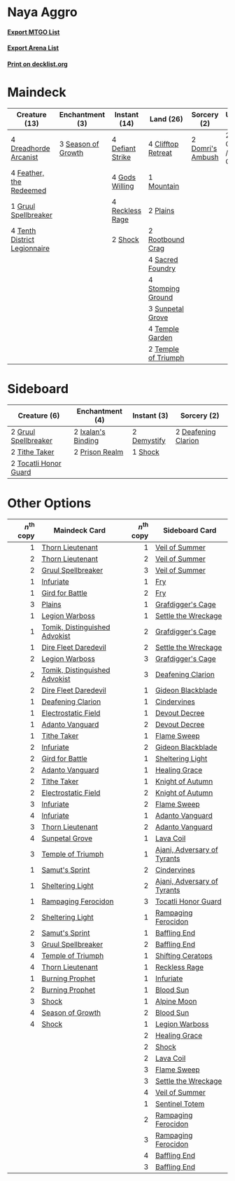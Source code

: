 # Naya Aggro

#### [Export MTGO List](../collection/Naya%20Aggro/Naya%20Aggro.txt)
#### [Export Arena List](../collection/Naya%20Aggro/Naya%20Aggro_arena.txt)
#### [Print on decklist.org](http://decklist.org/?deckmain=4%09Clifftop%20Retreat%0A2%09Collision%20/%20Colossus%0A4%09Defiant%20Strike%0A2%09Domri's%20Ambush%0A4%09Dreadhorde%20Arcanist%0A4%09Feather,%20the%20Redeemed%0A4%09Gods%20Willing%0A1%09Gruul%20Spellbreaker%0A1%09Mountain%0A2%09Plains%0A4%09Reckless%20Rage%0A2%09Rootbound%20Crag%0A4%09Sacred%20Foundry%0A3%09Season%20of%20Growth%0A2%09Shock%0A4%09Stomping%20Ground%0A3%09Sunpetal%20Grove%0A4%09Temple%20Garden%0A2%09Temple%20of%20Triumph%0A4%09Tenth%20District%20Legionnaire&deckside=2%09Deafening%20Clarion%0A2%09Demystify%0A2%09Gruul%20Spellbreaker%0A2%09Ixalan's%20Binding%0A2%09Prison%20Realm%0A1%09Shock%0A2%09Tithe%20Taker%0A2%09Tocatli%20Honor%20Guard)
# Maindeck

|                                             Creature (13)                                             |                                       Enchantment (3)                                       |                                       Instant (14)                                        |                                          Land (26)                                           |                                        Sorcery (2)                                        |     Unknown (2)      |
|-------------------------------------------------------------------------------------------------------|---------------------------------------------------------------------------------------------|-------------------------------------------------------------------------------------------|----------------------------------------------------------------------------------------------|-------------------------------------------------------------------------------------------|----------------------|
|4 [Dreadhorde Arcanist](http://gatherer.wizards.com/Pages/Card/Details.aspx?multiverseid=461052)       |3 [Season of Growth](http://gatherer.wizards.com/Pages/Card/Details.aspx?multiverseid=466945)|4 [Defiant Strike](http://gatherer.wizards.com/Pages/Card/Details.aspx?multiverseid=386515)|4 [Clifftop Retreat](http://gatherer.wizards.com/Pages/Card/Details.aspx?multiverseid=443127) |2 [Domri's Ambush](http://gatherer.wizards.com/Pages/Card/Details.aspx?multiverseid=461119)|2 Collision / Colossus|
|4 [Feather, the Redeemed](http://gatherer.wizards.com/Pages/Card/Details.aspx?multiverseid=461124)     |                                                                                             |4 [Gods Willing](http://gatherer.wizards.com/Pages/Card/Details.aspx?multiverseid=442005)  |1 [Mountain](http://gatherer.wizards.com/Pages/Card/Details.aspx?multiverseid=439859)         |                                                                                           |                      |
|1 [Gruul Spellbreaker](http://gatherer.wizards.com/Pages/Card/Details.aspx?multiverseid=457323)        |                                                                                             |4 [Reckless Rage](http://gatherer.wizards.com/Pages/Card/Details.aspx?multiverseid=439767) |2 [Plains](http://gatherer.wizards.com/Pages/Card/Details.aspx?multiverseid=439856)           |                                                                                           |                      |
|4 [Tenth District Legionnaire](http://gatherer.wizards.com/Pages/Card/Details.aspx?multiverseid=461149)|                                                                                             |2 [Shock](http://gatherer.wizards.com/Pages/Card/Details.aspx?multiverseid=129732)         |2 [Rootbound Crag](http://gatherer.wizards.com/Pages/Card/Details.aspx?multiverseid=420934)   |                                                                                           |                      |
|                                                                                                       |                                                                                             |                                                                                           |4 [Sacred Foundry](http://gatherer.wizards.com/Pages/Card/Details.aspx?multiverseid=405106)   |                                                                                           |                      |
|                                                                                                       |                                                                                             |                                                                                           |4 [Stomping Ground](http://gatherer.wizards.com/Pages/Card/Details.aspx?multiverseid=405110)  |                                                                                           |                      |
|                                                                                                       |                                                                                             |                                                                                           |3 [Sunpetal Grove](http://gatherer.wizards.com/Pages/Card/Details.aspx?multiverseid=420946)   |                                                                                           |                      |
|                                                                                                       |                                                                                             |                                                                                           |4 [Temple Garden](http://gatherer.wizards.com/Pages/Card/Details.aspx?multiverseid=405112)    |                                                                                           |                      |
|                                                                                                       |                                                                                             |                                                                                           |2 [Temple of Triumph](http://gatherer.wizards.com/Pages/Card/Details.aspx?multiverseid=373560)|                                                                                           |                      |


# Sideboard

|                                          Creature (6)                                          |                                       Enchantment (4)                                       |                                     Instant (3)                                      |                                         Sorcery (2)                                          |
|------------------------------------------------------------------------------------------------|---------------------------------------------------------------------------------------------|--------------------------------------------------------------------------------------|----------------------------------------------------------------------------------------------|
|2 [Gruul Spellbreaker](http://gatherer.wizards.com/Pages/Card/Details.aspx?multiverseid=457323) |2 [Ixalan's Binding](http://gatherer.wizards.com/Pages/Card/Details.aspx?multiverseid=435168)|2 [Demystify](http://gatherer.wizards.com/Pages/Card/Details.aspx?multiverseid=129524)|2 [Deafening Clarion](http://gatherer.wizards.com/Pages/Card/Details.aspx?multiverseid=452915)|
|2 [Tithe Taker](http://gatherer.wizards.com/Pages/Card/Details.aspx?multiverseid=457171)        |2 [Prison Realm](http://gatherer.wizards.com/Pages/Card/Details.aspx?multiverseid=460953)    |1 [Shock](http://gatherer.wizards.com/Pages/Card/Details.aspx?multiverseid=129732)    |                                                                                              |
|2 [Tocatli Honor Guard](http://gatherer.wizards.com/Pages/Card/Details.aspx?multiverseid=435194)|                                                                                             |                                                                                      |                                                                                              |


# Other Options

|*n*<sup>th</sup> copy|                                             Maindeck Card                                              |*n*<sup>th</sup> copy|                                            Sideboard Card                                            |
|--------------------:|--------------------------------------------------------------------------------------------------------|--------------------:|------------------------------------------------------------------------------------------------------|
|                    1|[Thorn Lieutenant](http://gatherer.wizards.com/Pages/Card/Details.aspx?multiverseid=447339)             |                    1|[Veil of Summer](http://gatherer.wizards.com/Pages/Card/Details.aspx?multiverseid=466952)             |
|                    2|[Thorn Lieutenant](http://gatherer.wizards.com/Pages/Card/Details.aspx?multiverseid=447339)             |                    2|[Veil of Summer](http://gatherer.wizards.com/Pages/Card/Details.aspx?multiverseid=466952)             |
|                    2|[Gruul Spellbreaker](http://gatherer.wizards.com/Pages/Card/Details.aspx?multiverseid=457323)           |                    3|[Veil of Summer](http://gatherer.wizards.com/Pages/Card/Details.aspx?multiverseid=466952)             |
|                    1|[Infuriate](http://gatherer.wizards.com/Pages/Card/Details.aspx?multiverseid=466899)                    |                    1|[Fry](http://gatherer.wizards.com/Pages/Card/Details.aspx?multiverseid=466894)                        |
|                    1|[Gird for Battle](http://gatherer.wizards.com/Pages/Card/Details.aspx?multiverseid=452762)              |                    2|[Fry](http://gatherer.wizards.com/Pages/Card/Details.aspx?multiverseid=466894)                        |
|                    3|[Plains](http://gatherer.wizards.com/Pages/Card/Details.aspx?multiverseid=439856)                       |                    1|[Grafdigger's Cage](http://gatherer.wizards.com/Pages/Card/Details.aspx?multiverseid=278452)          |
|                    1|[Legion Warboss](http://gatherer.wizards.com/Pages/Card/Details.aspx?multiverseid=452859)               |                    1|[Settle the Wreckage](http://gatherer.wizards.com/Pages/Card/Details.aspx?multiverseid=435186)        |
|                    1|[Tomik, Distinguished Advokist](http://gatherer.wizards.com/Pages/Card/Details.aspx?multiverseid=460961)|                    2|[Grafdigger's Cage](http://gatherer.wizards.com/Pages/Card/Details.aspx?multiverseid=278452)          |
|                    1|[Dire Fleet Daredevil](http://gatherer.wizards.com/Pages/Card/Details.aspx?multiverseid=439756)         |                    2|[Settle the Wreckage](http://gatherer.wizards.com/Pages/Card/Details.aspx?multiverseid=435186)        |
|                    2|[Legion Warboss](http://gatherer.wizards.com/Pages/Card/Details.aspx?multiverseid=452859)               |                    3|[Grafdigger's Cage](http://gatherer.wizards.com/Pages/Card/Details.aspx?multiverseid=278452)          |
|                    2|[Tomik, Distinguished Advokist](http://gatherer.wizards.com/Pages/Card/Details.aspx?multiverseid=460961)|                    3|[Deafening Clarion](http://gatherer.wizards.com/Pages/Card/Details.aspx?multiverseid=452915)          |
|                    2|[Dire Fleet Daredevil](http://gatherer.wizards.com/Pages/Card/Details.aspx?multiverseid=439756)         |                    1|[Gideon Blackblade](http://gatherer.wizards.com/Pages/Card/Details.aspx?multiverseid=463943)          |
|                    1|[Deafening Clarion](http://gatherer.wizards.com/Pages/Card/Details.aspx?multiverseid=452915)            |                    1|[Cindervines](http://gatherer.wizards.com/Pages/Card/Details.aspx?multiverseid=457305)                |
|                    1|[Electrostatic Field](http://gatherer.wizards.com/Pages/Card/Details.aspx?multiverseid=452847)          |                    1|[Devout Decree](http://gatherer.wizards.com/Pages/Card/Details.aspx?multiverseid=466767)              |
|                    1|[Adanto Vanguard](http://gatherer.wizards.com/Pages/Card/Details.aspx?multiverseid=435152)              |                    2|[Devout Decree](http://gatherer.wizards.com/Pages/Card/Details.aspx?multiverseid=466767)              |
|                    1|[Tithe Taker](http://gatherer.wizards.com/Pages/Card/Details.aspx?multiverseid=457171)                  |                    1|[Flame Sweep](http://gatherer.wizards.com/Pages/Card/Details.aspx?multiverseid=466893)                |
|                    2|[Infuriate](http://gatherer.wizards.com/Pages/Card/Details.aspx?multiverseid=466899)                    |                    2|[Gideon Blackblade](http://gatherer.wizards.com/Pages/Card/Details.aspx?multiverseid=463943)          |
|                    2|[Gird for Battle](http://gatherer.wizards.com/Pages/Card/Details.aspx?multiverseid=452762)              |                    1|[Sheltering Light](http://gatherer.wizards.com/Pages/Card/Details.aspx?multiverseid=435187)           |
|                    2|[Adanto Vanguard](http://gatherer.wizards.com/Pages/Card/Details.aspx?multiverseid=435152)              |                    1|[Healing Grace](http://gatherer.wizards.com/Pages/Card/Details.aspx?multiverseid=442908)              |
|                    2|[Tithe Taker](http://gatherer.wizards.com/Pages/Card/Details.aspx?multiverseid=457171)                  |                    1|[Knight of Autumn](http://gatherer.wizards.com/Pages/Card/Details.aspx?multiverseid=452933)           |
|                    2|[Electrostatic Field](http://gatherer.wizards.com/Pages/Card/Details.aspx?multiverseid=452847)          |                    2|[Knight of Autumn](http://gatherer.wizards.com/Pages/Card/Details.aspx?multiverseid=452933)           |
|                    3|[Infuriate](http://gatherer.wizards.com/Pages/Card/Details.aspx?multiverseid=466899)                    |                    2|[Flame Sweep](http://gatherer.wizards.com/Pages/Card/Details.aspx?multiverseid=466893)                |
|                    4|[Infuriate](http://gatherer.wizards.com/Pages/Card/Details.aspx?multiverseid=466899)                    |                    1|[Adanto Vanguard](http://gatherer.wizards.com/Pages/Card/Details.aspx?multiverseid=435152)            |
|                    3|[Thorn Lieutenant](http://gatherer.wizards.com/Pages/Card/Details.aspx?multiverseid=447339)             |                    2|[Adanto Vanguard](http://gatherer.wizards.com/Pages/Card/Details.aspx?multiverseid=435152)            |
|                    4|[Sunpetal Grove](http://gatherer.wizards.com/Pages/Card/Details.aspx?multiverseid=420946)               |                    1|[Lava Coil](http://gatherer.wizards.com/Pages/Card/Details.aspx?multiverseid=452858)                  |
|                    3|[Temple of Triumph](http://gatherer.wizards.com/Pages/Card/Details.aspx?multiverseid=373560)            |                    1|[Ajani, Adversary of Tyrants](http://gatherer.wizards.com/Pages/Card/Details.aspx?multiverseid=447139)|
|                    1|[Samut's Sprint](http://gatherer.wizards.com/Pages/Card/Details.aspx?multiverseid=461069)               |                    2|[Cindervines](http://gatherer.wizards.com/Pages/Card/Details.aspx?multiverseid=457305)                |
|                    1|[Sheltering Light](http://gatherer.wizards.com/Pages/Card/Details.aspx?multiverseid=435187)             |                    2|[Ajani, Adversary of Tyrants](http://gatherer.wizards.com/Pages/Card/Details.aspx?multiverseid=447139)|
|                    1|[Rampaging Ferocidon](http://gatherer.wizards.com/Pages/Card/Details.aspx?multiverseid=435308)          |                    3|[Tocatli Honor Guard](http://gatherer.wizards.com/Pages/Card/Details.aspx?multiverseid=435194)        |
|                    2|[Sheltering Light](http://gatherer.wizards.com/Pages/Card/Details.aspx?multiverseid=435187)             |                    1|[Rampaging Ferocidon](http://gatherer.wizards.com/Pages/Card/Details.aspx?multiverseid=435308)        |
|                    2|[Samut's Sprint](http://gatherer.wizards.com/Pages/Card/Details.aspx?multiverseid=461069)               |                    1|[Baffling End](http://gatherer.wizards.com/Pages/Card/Details.aspx?multiverseid=439658)               |
|                    3|[Gruul Spellbreaker](http://gatherer.wizards.com/Pages/Card/Details.aspx?multiverseid=457323)           |                    2|[Baffling End](http://gatherer.wizards.com/Pages/Card/Details.aspx?multiverseid=439658)               |
|                    4|[Temple of Triumph](http://gatherer.wizards.com/Pages/Card/Details.aspx?multiverseid=373560)            |                    1|[Shifting Ceratops](http://gatherer.wizards.com/Pages/Card/Details.aspx?multiverseid=466948)          |
|                    4|[Thorn Lieutenant](http://gatherer.wizards.com/Pages/Card/Details.aspx?multiverseid=447339)             |                    1|[Reckless Rage](http://gatherer.wizards.com/Pages/Card/Details.aspx?multiverseid=439767)              |
|                    1|[Burning Prophet](http://gatherer.wizards.com/Pages/Card/Details.aspx?multiverseid=461044)              |                    1|[Infuriate](http://gatherer.wizards.com/Pages/Card/Details.aspx?multiverseid=466899)                  |
|                    2|[Burning Prophet](http://gatherer.wizards.com/Pages/Card/Details.aspx?multiverseid=461044)              |                    1|[Blood Sun](http://gatherer.wizards.com/Pages/Card/Details.aspx?multiverseid=439749)                  |
|                    3|[Shock](http://gatherer.wizards.com/Pages/Card/Details.aspx?multiverseid=129732)                        |                    1|[Alpine Moon](http://gatherer.wizards.com/Pages/Card/Details.aspx?multiverseid=447264)                |
|                    4|[Season of Growth](http://gatherer.wizards.com/Pages/Card/Details.aspx?multiverseid=466945)             |                    2|[Blood Sun](http://gatherer.wizards.com/Pages/Card/Details.aspx?multiverseid=439749)                  |
|                    4|[Shock](http://gatherer.wizards.com/Pages/Card/Details.aspx?multiverseid=129732)                        |                    1|[Legion Warboss](http://gatherer.wizards.com/Pages/Card/Details.aspx?multiverseid=452859)             |
|                     |                                                                                                        |                    2|[Healing Grace](http://gatherer.wizards.com/Pages/Card/Details.aspx?multiverseid=442908)              |
|                     |                                                                                                        |                    2|[Shock](http://gatherer.wizards.com/Pages/Card/Details.aspx?multiverseid=129732)                      |
|                     |                                                                                                        |                    2|[Lava Coil](http://gatherer.wizards.com/Pages/Card/Details.aspx?multiverseid=452858)                  |
|                     |                                                                                                        |                    3|[Flame Sweep](http://gatherer.wizards.com/Pages/Card/Details.aspx?multiverseid=466893)                |
|                     |                                                                                                        |                    3|[Settle the Wreckage](http://gatherer.wizards.com/Pages/Card/Details.aspx?multiverseid=435186)        |
|                     |                                                                                                        |                    4|[Veil of Summer](http://gatherer.wizards.com/Pages/Card/Details.aspx?multiverseid=466952)             |
|                     |                                                                                                        |                    1|[Sentinel Totem](http://gatherer.wizards.com/Pages/Card/Details.aspx?multiverseid=435404)             |
|                     |                                                                                                        |                    2|[Rampaging Ferocidon](http://gatherer.wizards.com/Pages/Card/Details.aspx?multiverseid=435308)        |
|                     |                                                                                                        |                    3|[Rampaging Ferocidon](http://gatherer.wizards.com/Pages/Card/Details.aspx?multiverseid=435308)        |
|                     |                                                                                                        |                    4|[Baffling End](http://gatherer.wizards.com/Pages/Card/Details.aspx?multiverseid=439658)               |
|                     |                                                                                                        |                    3|[Baffling End](http://gatherer.wizards.com/Pages/Card/Details.aspx?multiverseid=439658)               |

